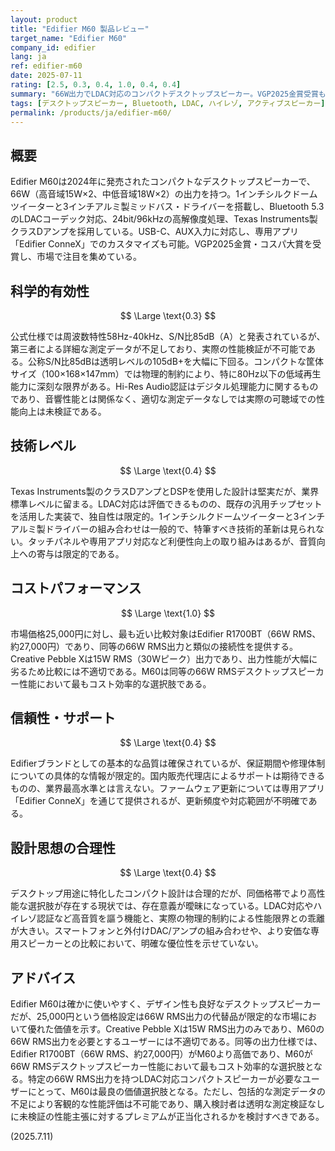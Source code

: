 ```yaml
---
layout: product
title: "Edifier M60 製品レビュー"
target_name: "Edifier M60"
company_id: edifier
lang: ja
ref: edifier-m60
date: 2025-07-11
rating: [2.5, 0.3, 0.4, 1.0, 0.4, 0.4]
summary: "66W出力でLDAC対応のコンパクトデスクトップスピーカー。VGP2025金賞受賞も、測定データ不足により性能検証が不可能で、科学的有効性は厳しい評価となる。ただし、同等の66W RMS製品と比較して優れたコストパフォーマンスを示す。"
tags: [デスクトップスピーカー, Bluetooth, LDAC, ハイレゾ, アクティブスピーカー]
permalink: /products/ja/edifier-m60/
---
```


## 概要

Edifier M60は2024年に発売されたコンパクトなデスクトップスピーカーで、66W（高音域15W×2、中低音域18W×2）の出力を持つ。1インチシルクドームツイーターと3インチアルミ製ミッドバス・ドライバーを搭載し、Bluetooth 5.3のLDACコーデック対応、24bit/96kHzの高解像度処理、Texas Instruments製クラスDアンプを採用している。USB-C、AUX入力に対応し、専用アプリ「Edifier ConneX」でのカスタマイズも可能。VGP2025金賞・コスパ大賞を受賞し、市場で注目を集めている。

## 科学的有効性

$$ \Large \text{0.3} $$

公式仕様では周波数特性58Hz-40kHz、S/N比85dB（A）と発表されているが、第三者による詳細な測定データが不足しており、実際の性能検証が不可能である。公称S/N比85dBは透明レベルの105dB+を大幅に下回る。コンパクトな筐体サイズ（100×168×147mm）では物理的制約により、特に80Hz以下の低域再生能力に深刻な限界がある。Hi-Res Audio認証はデジタル処理能力に関するものであり、音響性能とは関係なく、適切な測定データなしでは実際の可聴域での性能向上は未検証である。

## 技術レベル

$$ \Large \text{0.4} $$

Texas Instruments製のクラスDアンプとDSPを使用した設計は堅実だが、業界標準レベルに留まる。LDAC対応は評価できるものの、既存の汎用チップセットを活用した実装で、独自性は限定的。1インチシルクドームツイーターと3インチアルミ製ドライバーの組み合わせは一般的で、特筆すべき技術的革新は見られない。タッチパネルや専用アプリ対応など利便性向上の取り組みはあるが、音質向上への寄与は限定的である。

## コストパフォーマンス

$$ \Large \text{1.0} $$

市場価格25,000円に対し、最も近い比較対象はEdifier R1700BT（66W RMS、約27,000円）であり、同等の66W RMS出力と類似の接続性を提供する。Creative Pebble Xは15W RMS（30Wピーク）出力であり、出力性能が大幅に劣るため比較には不適切である。M60は同等の66W RMSデスクトップスピーカー性能において最もコスト効率的な選択肢である。

## 信頼性・サポート

$$ \Large \text{0.4} $$

Edifierブランドとしての基本的な品質は確保されているが、保証期間や修理体制についての具体的な情報が限定的。国内販売代理店によるサポートは期待できるものの、業界最高水準とは言えない。ファームウェア更新については専用アプリ「Edifier ConneX」を通じて提供されるが、更新頻度や対応範囲が不明確である。

## 設計思想の合理性

$$ \Large \text{0.4} $$

デスクトップ用途に特化したコンパクト設計は合理的だが、同価格帯でより高性能な選択肢が存在する現状では、存在意義が曖昧になっている。LDAC対応やハイレゾ認証など高音質を謳う機能と、実際の物理的制約による性能限界との乖離が大きい。スマートフォンと外付けDAC/アンプの組み合わせや、より安価な専用スピーカーとの比較において、明確な優位性を示せていない。

## アドバイス

Edifier M60は確かに使いやすく、デザイン性も良好なデスクトップスピーカーだが、25,000円という価格設定は66W RMS出力の代替品が限定的な市場において優れた価値を示す。Creative Pebble Xは15W RMS出力のみであり、M60の66W RMS出力を必要とするユーザーには不適切である。同等の出力仕様では、Edifier R1700BT（66W RMS、約27,000円）がM60より高価であり、M60が66W RMSデスクトップスピーカー性能において最もコスト効率的な選択肢となる。特定の66W RMS出力を持つLDAC対応コンパクトスピーカーが必要なユーザーにとって、M60は最良の価値選択肢となる。ただし、包括的な測定データの不足により客観的な性能評価は不可能であり、購入検討者は透明な測定検証なしに未検証の性能主張に対するプレミアムが正当化されるかを検討すべきである。

(2025.7.11)